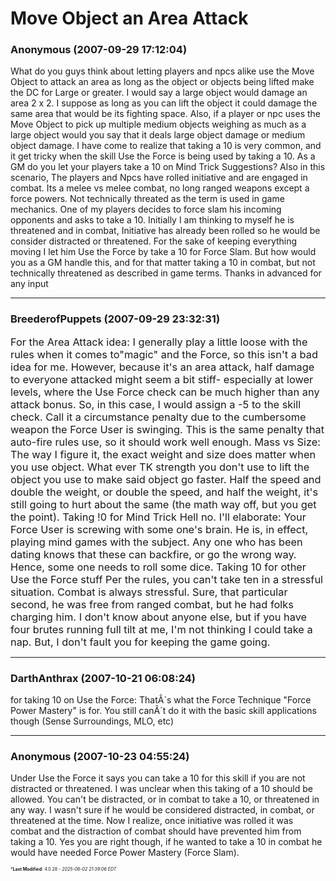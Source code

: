 # Move Object an Area Attack

### **Anonymous** (2007-09-29 17:12:04)

What do you guys think about letting players and npcs alike use the Move Object to attack an area as long as the object or objects being lifted make the DC for Large or greater. I would say a large object would damage an area 2 x 2. I suppose as long as you can lift the object it could damage the same area that would be its fighting space.
Also, if a player or npc uses the Move Object to pick up multiple medium objects weighing as much as a large object would you say that it deals large object damage or medium object damage.
I have come to realize that taking a 10 is very common, and it get tricky when the skill Use the Force is being used by taking a 10.
As a GM do you let your players take a 10 on Mind Trick Suggestions?
Also in this scenario,
The players and Npcs have rolled initiative and are engaged in combat. Its a melee vs melee combat, no long ranged weapons except a force powers. Not technically threated as the term is used in game mechanics. One of my players decides to force slam his incoming opponents and asks to take a 10.
Initially I am thinking to myself he is threatened and in combat, Initiative has already been rolled so he would be consider distracted or threatened. For the sake of keeping everything moving I let him Use the Force by take a 10 for Force Slam.
But how would you as a GM handle this, and for that matter taking a 10 in combat, but not technically threatened as described in game terms.
Thanks in advanced for any input

---

### **BreederofPuppets** (2007-09-29 23:32:31)

<span style="font-size: 1.17em;">For the Area Attack idea:
I generally play a little loose with the rules when it comes to&quot;magic&quot; and the Force, so this isn&#39;t a bad idea for me. However, because it&#39;s an area attack, half damage to everyone attacked might seem a bit stiff- especially at lower levels, where the Use Force check can be much higher than any attack bonus. So, in this case, I would assign a -5 to the skill check. Call it a circumstance penalty due to the cumbersome weapon the Force User is swinging.
This is the same penalty that auto-fire rules use, so it should work well enough.
Mass vs Size:
The way I figure it, the exact weight and size does matter when you use object. What ever TK strength you don&#39;t use to lift the object you use to make said object go faster. Half the speed and double the weight, or double the speed, and half the weight, it&#39;s still going to hurt about the same (the math way off, but you get the point).
Taking !0 for Mind Trick
Hell no.
I&#39;ll elaborate: Your Force User is screwing with some one&#39;s brain. He is, in effect, playing mind games with the subject. Any one who has been dating knows that these can backfire, or go the wrong way. Hence, some one needs to roll some dice.
Taking 10 for other Use the Force stuff
Per the rules, you can&#39;t take ten in a stressful situation. Combat is always stressful. Sure, that particular second, he was free from ranged combat, but he had folks charging him. I don&#39;t know about anyone else, but if you have four brutes running full tilt at me, I&#39;m not thinking I could take a nap.
But, I don&#39;t fault you for keeping the game going.</span>

---

### **DarthAnthrax** (2007-10-21 06:08:24)

for taking 10 on Use the Force: ThatÂ´s what the Force Technique "Force Power Mastery" is for. You still canÂ´t do it with the basic skill applications though (Sense Surroundings, MLO, etc)

---

### **Anonymous** (2007-10-23 04:55:24)

Under Use the Force it says you can take a 10 for this skill if you are not distracted or threatened.
I was unclear when this taking of a 10 should be allowed. You can't be distracted, or in combat to take a 10, or threatened in any way.
I wasn't sure if he would be considered distracted, in combat, or threatened at the time. Now I realize, once initiative was rolled it was combat and the distraction of combat should have prevented him from taking a 10.
Yes you are right though, if he wanted to take a 10 in combat he would have needed Force Power Mastery (Force Slam).



<span style="font-size: 0.5em;">***Last Modified**: 4.0.28 - *2025-06-02 21:39:06 EDT*</span>